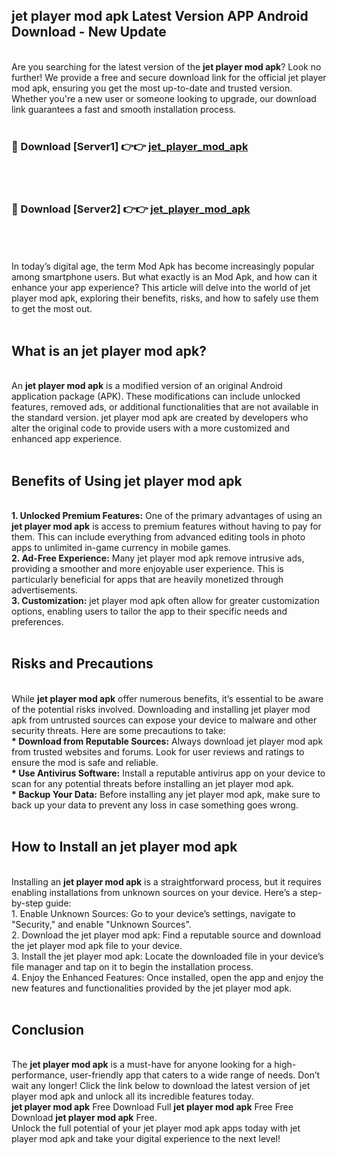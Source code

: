 ## jet player mod apk Latest Version APP Android Download - New Update
<br>
Are you searching for the latest version of the <strong>jet player mod apk</strong>? Look no further! We provide a free and secure download link for the official jet player mod apk, ensuring you get the most up-to-date and trusted version. Whether you're a new user or someone looking to upgrade, our download link guarantees a fast and smooth installation process.
<br>
<br>
<h3>🔴 Download [Server1] 👉👉 <a href="https://modyolo.store/jet+player+mod+apk">jet_player_mod_apk</a></h3><br>
<br>
<h3>🔴 Download [Server2] 👉👉 <a href="https://modyolo.store/jet+player+mod+apk">jet_player_mod_apk</a></h3><br>
<br>
<br>
In today’s digital age, the term Mod Apk has become increasingly popular among smartphone users. But what exactly is an Mod Apk, and how can it enhance your app experience? This article will delve into the world of jet player mod apk, exploring their benefits, risks, and how to safely use them to get the most out.
<br>
<br>
<h2>What is an jet player mod apk?</h2>
<br>
An <strong>jet player mod apk</strong> is a modified version of an original Android application package (APK). These modifications can include unlocked features, removed ads, or additional functionalities that are not available in the standard version. jet player mod apk are created by developers who alter the original code to provide users with a more customized and enhanced app experience.
<br>
<br>
<h2>Benefits of Using jet player mod apk</h2>
<br>
<strong> 1. Unlocked Premium Features:</strong> One of the primary advantages of using an <strong>jet player mod apk</strong> is access to premium features without having to pay for them. This can include everything from advanced editing tools in photo apps to unlimited in-game currency in mobile games.
<br>
<strong> 2. Ad-Free Experience:</strong> Many jet player mod apk remove intrusive ads, providing a smoother and more enjoyable user experience. This is particularly beneficial for apps that are heavily monetized through advertisements.
<br>
<strong> 3. Customization:</strong> jet player mod apk often allow for greater customization options, enabling users to tailor the app to their specific needs and preferences.
<br>
<br>
<h2>Risks and Precautions</h2>
<br>
While <strong>jet player mod apk</strong> offer numerous benefits, it’s essential to be aware of the potential risks involved. Downloading and installing jet player mod apk from untrusted sources can expose your device to malware and other security threats. Here are some precautions to take:
<br>
<strong> * Download from Reputable Sources:</strong> Always download jet player mod apk from trusted websites and forums. Look for user reviews and ratings to ensure the mod is safe and reliable.
<br>
<strong> * Use Antivirus Software:</strong> Install a reputable antivirus app on your device to scan for any potential threats before installing an jet player mod apk.
<br>
<strong> * Backup Your Data:</strong> Before installing any jet player mod apk, make sure to back up your data to prevent any loss in case something goes wrong.
<br>
<br>
<h2>How to Install an jet player mod apk</h2>
<br>
Installing an <strong>jet player mod apk</strong> is a straightforward process, but it requires enabling installations from unknown sources on your device. Here’s a step-by-step guide:
<br>
 1. Enable Unknown Sources: Go to your device’s settings, navigate to "Security," and enable "Unknown Sources".
<br>
 2. Download the jet player mod apk: Find a reputable source and download the jet player mod apk file to your device.
<br>
 3. Install the jet player mod apk: Locate the downloaded file in your device’s file manager and tap on it to begin the installation process.
<br>
 4. Enjoy the Enhanced Features: Once installed, open the app and enjoy the new features and functionalities provided by the jet player mod apk.
<br>
<br>
<h2><strong>Conclusion</strong></h2>
<br>
The <strong>jet player mod apk</strong> is a must-have for anyone looking for a high-performance, user-friendly app that caters to a wide range of needs. Don’t wait any longer! Click the link below to download the latest version of jet player mod apk and unlock all its incredible features today.
<br>
<strong>jet player mod apk</strong> Free Download Full <strong>jet player mod apk</strong> Free Free Download <strong>jet player mod apk</strong> Free.
<br>
Unlock the full potential of your jet player mod apk apps today with jet player mod apk and take your digital experience to the next level!